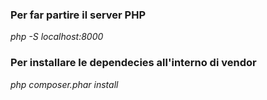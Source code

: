 ### Per far partire il server PHP

*php -S localhost:8000*

### Per installare le dependecies all'interno di vendor

*php composer.phar install*
